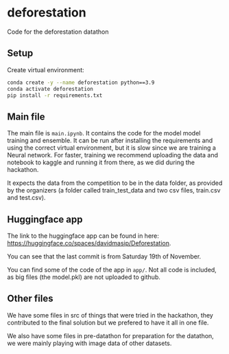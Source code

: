 # deforestation

Code for the deforestation datathon

## Setup

Create virtual environment:
```bash
conda create -y --name deforestation python==3.9
conda activate deforestation
pip install -r requirements.txt
```

## Main file

The main file is `main.ipynb`. It contains the code for the model model training and ensemble. It can be run after installing the requirements and using the correct virtual environment, but it is slow since we are training a Neural network. For faster, training we recommend uploading the data and notebook to kaggle and running it from there, as we did during the hackathon.

It expects the data from the competition to be in the data folder, as provided by the organizers (a folder called train_test_data and two csv files, train.csv and test.csv).

## Huggingface app

The link to the huggingface app can be found in here: https://huggingface.co/spaces/davidmasip/Deforestation. 

You can see that the last commit is from Saturday 19th of November.

You can find some of the code of the app in `app/`. Not all code is included, as big files (the model.pkl) are not uploaded to github.


## Other files

We have some files in src of things that were tried in the hackathon, they contributed to the final solution but we prefered to have it all in one file.

We also have some files in pre-datathon for preparation for the datathon, we were mainly playing with image data of other datasets.